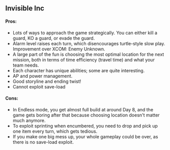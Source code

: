 ## Invisible Inc
#### Pros:
- Lots of ways to approach the game strategically. You can either kill a guard, KO a guard, or evade the guard.
- Alarm level raises each turn, which disencourages turtle-style slow play. Improvement over XCOM: Enemy Unknown.
- A large part of the fun is choosing the most optimal location for the next mission, both in terms of time efficiency (travel time) and what your team needs.
- Each character has unique abilities; some are quite interesting.
- AP and power management.
- Good storyline and ending twist!
- Cannot exploit save-load

#### Cons:
- In Endless mode, you get almost full build at around Day 8, and the game gets boring after that because choosing location doesn't matter much anymore.
- To exploit sprinting when encumbered, you need to drop and pick up one item every turn, which gets tedious.
- If you make one big mess up, your whole gameplay could be over, as there is no save-load exploit.